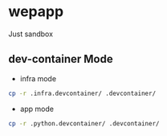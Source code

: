 # wepapp

Just sandbox

## dev-container Mode
- infra mode
```sh
cp -r .infra.devcontainer/ .devcontainer/
```
- app mode
```sh
cp -r .python.devcontainer/ .devcontainer/
```
